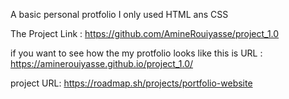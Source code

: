 A basic personal protfolio I only used HTML ans CSS 

The Project Link : https://github.com/AmineRouiyasse/project_1.0

if you want to see how the my protfolio looks like 
this is URL : https://aminerouiyasse.github.io/project_1.0/

project URL: https://roadmap.sh/projects/portfolio-website
